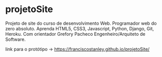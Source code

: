 # projetoSite
 Projeto de site do curso de desenvolvimento Web. Programador web do zero absoluto. Aprenda HTML5, CSS3, Javascript, Python, Django, Git, Heroku. Com orientador Grefory Pacheco Engenheiro/Arquiteto de Software.
 
 link para o protótipo -> https://franciscostanley.github.io/projetoSite/
